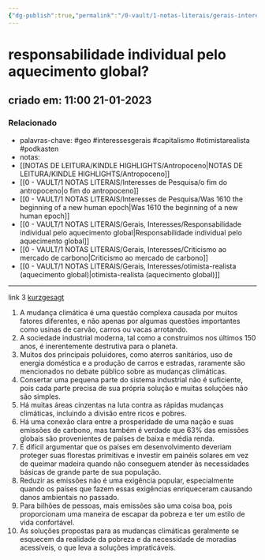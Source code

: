 ```yaml
---
{"dg-publish":true,"permalink":"/0-vault/1-notas-literais/gerais-interesses/responsabilidade-individual-pelo-aquecimento-global/","tags":["geo","interessesgerais","capitalismo","otimistarealista","podkasten"],"dgHomeLink":true,"dgShowLocalGraph":true,"dgShowFileTree":true,"dgEnableSearch":true}
---
```


# responsabilidade individual pelo aquecimento global?
## criado em: 11:00 21-01-2023

### Relacionado
- palavras-chave: #geo #interessesgerais #capitalismo #otimistarealista #podkasten 
- notas: 
-  [[NOTAS DE LEITURA/KINDLE HIGHLIGHTS/Antropoceno\|NOTAS DE LEITURA/KINDLE HIGHLIGHTS/Antropoceno]]
- [[0 - VAULT/1 NOTAS LITERAIS/Interesses de Pesquisa/o fim do antropoceno\|o fim do antropoceno]]
- [[0 - VAULT/1 NOTAS LITERAIS/Interesses de Pesquisa/Was 1610 the beginning of a new human epoch\|Was 1610 the beginning of a new human epoch]]
- [[0 - VAULT/1 NOTAS LITERAIS/Gerais, Interesses/Responsabilidade individual pelo aquecimento global\|Responsabilidade individual pelo aquecimento global]]
- [[0 - VAULT/1 NOTAS LITERAIS/Gerais, Interesses/Criticismo ao mercado de carbono\|Criticismo ao mercado de carbono]]
- [[0 - VAULT/1 NOTAS LITERAIS/Gerais, Interesses/otimista-realista (aquecimento global)\|otimista-realista (aquecimento global)]]
---

link 3 [kurzgesagt](https://www.youtube.com/watch?v=yiw6_JakZFc)



1.  A mudança climática é uma questão complexa causada por muitos fatores diferentes, e não apenas por algumas questões importantes como usinas de carvão, carros ou vacas arrotando.
2.  A sociedade industrial moderna, tal como a construímos nos últimos 150 anos, é inerentemente destrutiva para o planeta.
3.  Muitos dos principais poluidores, como aterros sanitários, uso de energia doméstica e a produção de carros e estradas, raramente são mencionados no debate público sobre as mudanças climáticas.
4.  Consertar uma pequena parte do sistema industrial não é suficiente, pois cada parte precisa de sua própria solução e muitas soluções não são simples.
5.  Há muitas áreas cinzentas na luta contra as rápidas mudanças climáticas, incluindo a divisão entre ricos e pobres.
6.  Há uma conexão clara entre a prosperidade de uma nação e suas emissões de carbono, mas também é verdade que 63% das emissões globais são provenientes de países de baixa e média renda.
7.  É difícil argumentar que os países em desenvolvimento deveriam proteger suas florestas primitivas e investir em painéis solares em vez de queimar madeira quando não conseguem atender às necessidades básicas de grande parte de sua população.
8.  Reduzir as emissões não é uma exigência popular, especialmente quando os países que fazem essas exigências enriqueceram causando danos ambientais no passado.
9.  Para bilhões de pessoas, mais emissões são uma coisa boa, pois proporcionam uma maneira de escapar da pobreza e ter um estilo de vida confortável.
10.  As soluções propostas para as mudanças climáticas geralmente se esquecem da realidade da pobreza e da necessidade de moradias acessíveis, o que leva a soluções impraticáveis.